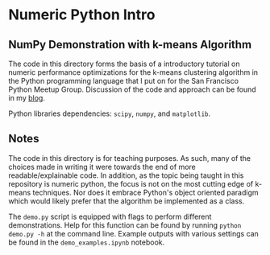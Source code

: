 # Numeric Python Intro

## NumPy Demonstration with k-means Algorithm

The code in this directory forms the basis of a introductory tutorial on numeric performance optimizations for the k-means clustering algorithm in the Python programming language that I put on for the San Francisco Python Meetup Group. Discussion of the code and approach can be found in my [blog](https://ultramann.github.io/posts/numeric_python/).

Python libraries dependencies: `scipy`, `numpy`, and `matplotlib`.

## Notes

The code in this directory is for teaching purposes. As such, many of the choices made in writing it were towards the end of more readable/explainable code. In addition, as the topic being taught in this repository is numeric python, the focus is not on the most cutting edge of k-means techniques. Nor does it embrace Python's object oriented paradigm which would likely prefer that the algorithm be implemented as a class.

The `demo.py` script is equipped with flags to perform different demonstrations. Help for this function can be found by running `python demo.py -h` at the command line. Example outputs with various settings can be found in the `demo_examples.ipynb` notebook.
